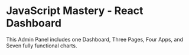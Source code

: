 # JavaScript Mastery - React Dashboard

This Admin Panel includes one Dashboard, Three Pages, Four Apps, and Seven fully functional charts.
